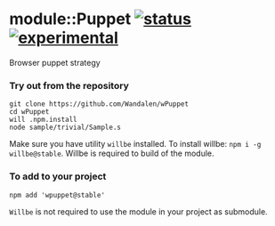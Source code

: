 
# module::Puppet [![status](https://github.com/Wandalen/wPuppet/actions/workflows/StandardJsPublish.yml/badge.svg)](https://github.com/Wandalen/wPuppet/actions/workflows/StandardJsPublish.yml) [![experimental](https://img.shields.io/badge/stability-experimental-orange.svg)](https://github.com/emersion/stability-badges#experimental)

Browser puppet strategy

### Try out from the repository

```
git clone https://github.com/Wandalen/wPuppet
cd wPuppet
will .npm.install
node sample/trivial/Sample.s
```

Make sure you have utility `willbe` installed. To install willbe: `npm i -g willbe@stable`. Willbe is required to build of the module.

### To add to your project

```
npm add 'wpuppet@stable'
```

`Willbe` is not required to use the module in your project as submodule.

